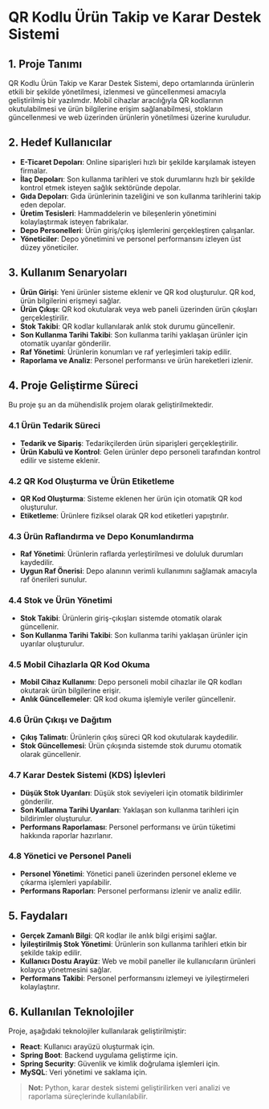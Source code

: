 # QR Kodlu Ürün Takip ve Karar Destek Sistemi

## 1. Proje Tanımı
QR Kodlu Ürün Takip ve Karar Destek Sistemi, depo ortamlarında ürünlerin etkili bir şekilde yönetilmesi, izlenmesi ve güncellenmesi amacıyla geliştirilmiş bir yazılımdır. 
Mobil cihazlar aracılığıyla QR kodlarının okutulabilmesi ve ürün bilgilerine erişim sağlanabilmesi, stokların güncellenmesi ve web üzerinden ürünlerin yönetilmesi üzerine kuruludur.

## 2. Hedef Kullanıcılar
- **E-Ticaret Depoları**: Online siparişleri hızlı bir şekilde karşılamak isteyen firmalar.
- **İlaç Depoları**: Son kullanma tarihleri ve stok durumlarını hızlı bir şekilde kontrol etmek isteyen sağlık sektöründe depolar.
- **Gıda Depoları**: Gıda ürünlerinin tazeliğini ve son kullanma tarihlerini takip eden depolar.
- **Üretim Tesisleri**: Hammaddelerin ve bileşenlerin yönetimini kolaylaştırmak isteyen fabrikalar.
- **Depo Personelleri**: Ürün giriş/çıkış işlemlerini gerçekleştiren çalışanlar.
- **Yöneticiler**: Depo yönetimini ve personel performansını izleyen üst düzey yöneticiler.

## 3. Kullanım Senaryoları
- **Ürün Girişi**: Yeni ürünler sisteme eklenir ve QR kod oluşturulur. QR kod, ürün bilgilerini erişmeyi sağlar.
- **Ürün Çıkışı**: QR kod okutularak veya web paneli üzerinden ürün çıkışları gerçekleştirilir.
- **Stok Takibi**: QR kodlar kullanılarak anlık stok durumu güncellenir.
- **Son Kullanma Tarihi Takibi**: Son kullanma tarihi yaklaşan ürünler için otomatik uyarılar gönderilir.
- **Raf Yönetimi**: Ürünlerin konumları ve raf yerleşimleri takip edilir.
- **Raporlama ve Analiz**: Personel performansı ve ürün hareketleri izlenir.

## 4. Proje Geliştirme Süreci
Bu proje şu an da mühendislik projem olarak geliştirilmektedir.

### 4.1 Ürün Tedarik Süreci
- **Tedarik ve Sipariş**: Tedarikçilerden ürün siparişleri gerçekleştirilir.
- **Ürün Kabulü ve Kontrol**: Gelen ürünler depo personeli tarafından kontrol edilir ve sisteme eklenir.

### 4.2 QR Kod Oluşturma ve Ürün Etiketleme
- **QR Kod Oluşturma**: Sisteme eklenen her ürün için otomatik QR kod oluşturulur.
- **Etiketleme**: Ürünlere fiziksel olarak QR kod etiketleri yapıştırılır.

### 4.3 Ürün Raflandırma ve Depo Konumlandırma
- **Raf Yönetimi**: Ürünlerin raflarda yerleştirilmesi ve doluluk durumları kaydedilir.
- **Uygun Raf Önerisi**: Depo alanının verimli kullanımını sağlamak amacıyla raf önerileri sunulur.

### 4.4 Stok ve Ürün Yönetimi
- **Stok Takibi**: Ürünlerin giriş-çıkışları sistemde otomatik olarak güncellenir.
- **Son Kullanma Tarihi Takibi**: Son kullanma tarihi yaklaşan ürünler için uyarılar oluşturulur.

### 4.5 Mobil Cihazlarla QR Kod Okuma
- **Mobil Cihaz Kullanımı**: Depo personeli mobil cihazlar ile QR kodları okutarak ürün bilgilerine erişir.
- **Anlık Güncellemeler**: QR kod okuma işlemiyle veriler güncellenir.

### 4.6 Ürün Çıkışı ve Dağıtım
- **Çıkış Talimatı**: Ürünlerin çıkış süreci QR kod okutularak kaydedilir.
- **Stok Güncellemesi**: Ürün çıkışında sistemde stok durumu otomatik olarak güncellenir.

### 4.7 Karar Destek Sistemi (KDS) İşlevleri
- **Düşük Stok Uyarıları**: Düşük stok seviyeleri için otomatik bildirimler gönderilir.
- **Son Kullanma Tarihi Uyarıları**: Yaklaşan son kullanma tarihleri için bildirimler oluşturulur.
- **Performans Raporlaması**: Personel performansı ve ürün tüketimi hakkında raporlar hazırlanır.

### 4.8 Yönetici ve Personel Paneli
- **Personel Yönetimi**: Yönetici paneli üzerinden personel ekleme ve çıkarma işlemleri yapılabilir.
- **Performans Raporları**: Personel performansı izlenir ve analiz edilir.

## 5. Faydaları
- **Gerçek Zamanlı Bilgi**: QR kodlar ile anlık bilgi erişimi sağlar.
- **İyileştirilmiş Stok Yönetimi**: Ürünlerin son kullanma tarihleri etkin bir şekilde takip edilir.
- **Kullanıcı Dostu Arayüz**: Web ve mobil paneller ile kullanıcıların ürünleri kolayca yönetmesini sağlar.
- **Performans Takibi**: Personel performansını izlemeyi ve iyileştirmeleri kolaylaştırır.

## 6. Kullanılan Teknolojiler
Proje, aşağıdaki teknolojiler kullanılarak geliştirilmiştir:
- **React**: Kullanıcı arayüzü oluşturmak için.
- **Spring Boot**: Backend uygulama geliştirme için.
- **Spring Security**: Güvenlik ve kimlik doğrulama işlemleri için.
- **MySQL**: Veri yönetimi ve saklama için.

> **Not:** Python, karar destek sistemi geliştirilirken veri analizi ve raporlama süreçlerinde kullanılabilir.
